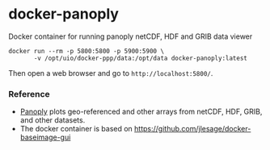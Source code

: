 # docker-panoply

Docker container for running panoply netCDF, HDF and GRIB data viewer

```
docker run --rm -p 5800:5800 -p 5900:5900 \
       -v /opt/uio/docker-ppp/data:/opt/data docker-panoply:latest
```

Then open a web browser and go to `http://localhost:5800/`.

### Reference 

- [Panoply](https://www.giss.nasa.gov/tools/panoply/) plots geo-referenced and other arrays from netCDF, HDF, GRIB, and other datasets.
- The docker container is based on https://github.com/jlesage/docker-baseimage-gui
